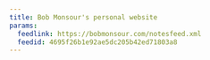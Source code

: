 ```yaml
---
title: Bob Monsour's personal website
params:
  feedlink: https://bobmonsour.com/notesfeed.xml
  feedid: 4695f26b1e92ae5dc205b42ed71803a8
---
```

